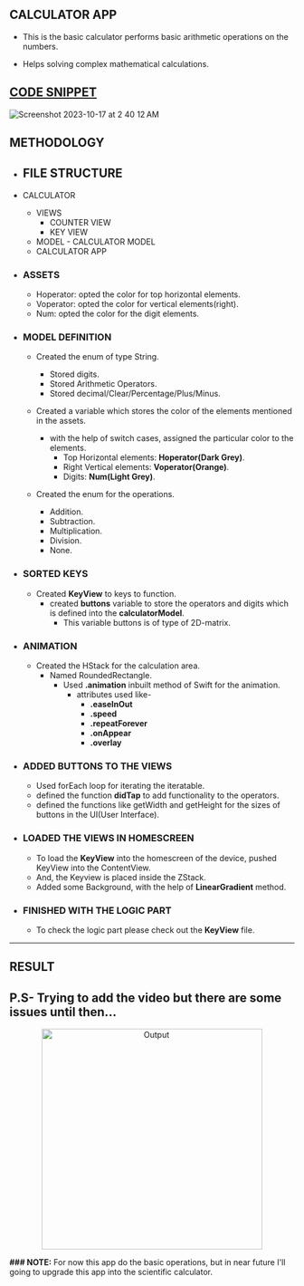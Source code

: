 ## CALCULATOR APP
- This is the basic calculator performs basic arithmetic operations on the numbers.

- Helps solving complex mathematical calculations.

## [CODE SNIPPET](SwiftUI/Calculator/Calculator/Views/ContentView.swift)
![Screenshot 2023-10-17 at 2 40 12 AM](https://github.com/lxmn22nov/SwiftUI/assets/126524753/ebab5cf5-34ad-42c3-8fb8-0582022f3966)

## METHODOLOGY
- ## FILE STRUCTURE
- CALCULATOR
    - VIEWS
        - COUNTER VIEW
        - KEY VIEW
    - MODEL
          - CALCULATOR MODEL
    - CALCULATOR APP

      
- ### ASSETS
    - Hoperator: opted the color for top horizontal elements.
    - Voperator: opted the color for vertical elements(right).
    - Num: opted the color for the digit elements.

- ### MODEL DEFINITION
    - Created the enum of type String.
        - Stored digits.
        - Stored Arithmetic Operators.
        - Stored decimal/Clear/Percentage/Plus/Minus.

    - Created a variable which stores the color of the elements mentioned in the assets.
        - with the help of switch cases, assigned the particular color to the elements.
            - Top Horizontal elements: **Hoperator(Dark Grey)**.
            - Right Vertical elements: **Voperator(Orange)**.
            - Digits: **Num(Light Grey)**.

    - Created the enum for the operations.
        - Addition.
        - Subtraction.
        - Multiplication.
        - Division.
        - None.

- ### SORTED KEYS
    - Created **KeyView** to keys to function.
        - created **buttons** variable to store the operators and digits which is defined into the **calculatorModel**.
          - This variable buttons is of type of 2D-matrix.

- ### ANIMATION
    - Created the HStack for the calculation area.
        - Named RoundedRectangle.
            - Used **.animation** inbuilt method of Swift for the animation.
                - attributes used like-
                    - **.easeInOut**
                    - **.speed**
                    - **.repeatForever**
                    - **.onAppear**
                    - **.overlay**
- ### ADDED BUTTONS TO THE VIEWS
    - Used forEach loop for iterating the iteratable.
    - defined the function **didTap** to add functionality to the operators.
    - defined the functions like getWidth and getHeight for the sizes of buttons in the UI(User Interface).

- ### LOADED THE VIEWS IN HOMESCREEN
    - To load the **KeyView** into the homescreen of the device, pushed KeyView into the ContentView.
    - And, the Keyview is placed inside the ZStack.
    - Added some Background, with the help of **LinearGradient** method.

- ### FINISHED WITH THE LOGIC PART
    - To check the logic part please check out the **KeyView** file.
---
## RESULT
P.S- Trying to add the video but there are some issues until then...
---
<p align="center">
  <img width="390" alt="Output" src="https://github.com/lxmn22nov/SwiftUI/assets/126524753/fef2159f-59bd-49ce-989d-b6eacd536d55">
</p>

**### NOTE:** For now this app do the basic operations, but in near future I'll going to upgrade this app into the scientific calculator.

